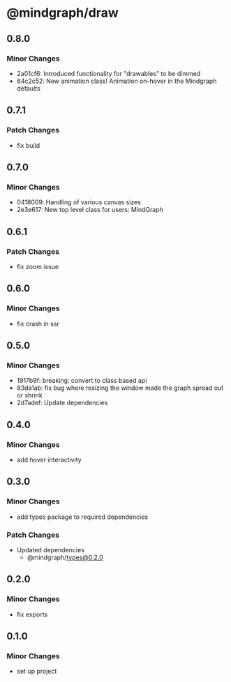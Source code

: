 # @mindgraph/draw

## 0.8.0

### Minor Changes

- 2a01cf6: Introduced functionality for "drawables" to be dimmed
- 64c2c52: New animation class! Animation on-hover in the Mindgraph defaults

## 0.7.1

### Patch Changes

- fix build

## 0.7.0

### Minor Changes

- 0418009: Handling of various canvas sizes
- 2e3e617: New top level class for users: MindGraph

## 0.6.1

### Patch Changes

- fix zoom issue

## 0.6.0

### Minor Changes

- fix crash in ssr

## 0.5.0

### Minor Changes

- 1917b9f: breaking: convert to class based api
- 83da1ab: fix bug where resizing the window made the graph spread out or shrink
- 2d7adef: Update dependencies

## 0.4.0

### Minor Changes

- add hover interactivity

## 0.3.0

### Minor Changes

- add types package to required dependencies

### Patch Changes

- Updated dependencies
  - @mindgraph/types@0.2.0

## 0.2.0

### Minor Changes

- fix exports

## 0.1.0

### Minor Changes

- set up project
